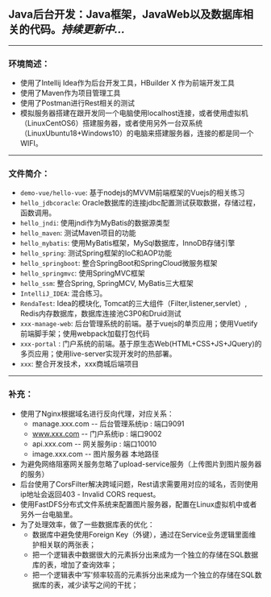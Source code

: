## Java后台开发：Java框架，JavaWeb以及数据库相关的代码。*持续更新中...*
***
### 环境简述：
- 使用了Intellij Idea作为后台开发工具，HBuilder X 作为前端开发工具
- 使用了Maven作为项目管理工具
- 使用了Postman进行Rest相关的测试
- 模拟服务器搭建在跟开发同一个电脑使用localhost连接，或者使用虚拟机（LinuxCentOS6）搭建服务器，或者使用另外一台双系统（LinuxUbuntu18+Windows10）的电脑来搭建服务器，连接的都是同一个WIFI。
***
### 文件简介：
+ `demo-vue/hello-vue`: 基于nodejs的MVVM前端框架的Vuejs的相关练习
+ `hello_jdbcoracle`: Oracle数据库的连接jdbc配置测试获取数据，存储过程，函数调用。
+ `hello_jndi`: 使用jndi作为MyBatis的数据源类型
+ `hello_maven`: 测试Maven项目的功能
+ `hello_mybatis`: 使用MyBatis框架，MySql数据库，InnoDB存储引擎
+ `hello_spring`: 测试Spring框架的IoC和AOP功能
+ `hello_springboot`: 整合SpringBoot和SpringCloud微服务框架
+ `hello_springmvc`: 使用SpringMVC框架
+ `hello_ssm`: 整合Spring, SpringMCV, MyBatis三大框架
+ `IntelliJ_IDEA`: 混合练习。
+ `RendaTest`: Idea的模块化, Tomcat的三大组件（Filter,listener,servlet）, Redis内存数据库，数据库连接池C3P0和Druid测试
+ `xxx-manage-web`: 后台管理系统的前端。基于vuejs的单页应用；使用Vuetify前端脚手架；使用webpack加载打包代码
+ `xxx-portal` : 门户系统的前端。基于原生态Web(HTML+CSS+JS+JQuery)的多页应用；使用live-server实现开发时的热部署。
+ `xxx`: 整合开发技术，xxx商城后端项目
***
### 补充：
- 使用了Nginx根据域名进行反向代理，对应关系：
    + manage.xxx.com -- 后台管理系统ip : 端口9091
    + www.xxx.com -- 门户系统ip : 端口9002
    + api.xxx.com -- 网关服务ip : 端口10010
    + image.xxx.com -- 图片服务器 本地路径
- 为避免网络阻塞网关服务忽略了upload-service服务（上传图片到图片服务器的服务）
- 后台使用了CorsFilter解决跨域问题，Rest请求需要用对应的域名，否则使用ip地址会返回403 - Invalid CORS request。
- 使用FastDFS分布式文件系统来配置图片服务器，配置在Linux虚拟机中或者另外一台电脑里。
- 为了处理效率，做了一些数据库表的优化：
    + 数据库中避免使用Foreign Key（外键），通过在Service业务逻辑里面维护相关联的两张表；
    + 把一个逻辑表中数据很大的元素拆分出来成为一个独立的存储在SQL数据库的表，增加了查询效率；
    + 把一个逻辑表中‘写’频率较高的元素拆分出来成为一个独立的存储在SQL数据库的表，减少读写之间的干扰；


